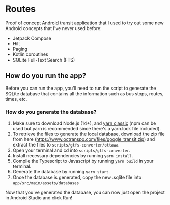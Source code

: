 # Routes

Proof of concept Android transit application that I used to try out some new Android concepts that I've never used before:

- Jetpack Compose
- Hilt
- Paging
- Kotlin coroutines
- SQLite Full-Text Search (FTS)

## How do you run the app?

Before you can run the app, you'll need to run the script to generate the SQLite database that contains all the information such as bus stops, routes, times, etc.

### How do you generate the database?

1. Make sure to download Node.js (14+), and [yarn classic](https://classic.yarnpkg.com/en/docs/install) (npm can be used but yarn is recommended since there's a yarn.lock file included).
1. To retrieve the files to generate the local database, download the zip file from here (https://www.octranspo.com/files/google_transit.zip) and extract the files to `scripts/gtfs-converter/ottawa`.
1. Open your terminal and cd into `scripts/gtfs-converter`.
1. Install necessary dependencies by running `yarn install`.
1. Compile the Typescript to Javascript by running `yarn build` in your terminal.
1. Generate the database by running `yarn start`.
1. Once the database is generated, copy the new .sqlite file into `app/src/main/assets/databases`

Now that you've generated the database, you can now just open the project in Android Studio and click Run!

